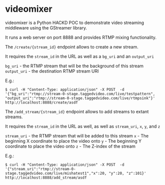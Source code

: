 videomixer
==========
videomixer is a Python HACKD POC to demonstrate video streaming middleware using the GStreamer library.

It runs a web server on port 8888 and provides RTMP mixing functionality.

The `/create/{stream_id}` endpoint allows to create a new stream.

It requires the `stream_id` in the URL as well as a `bg_uri` and an `output_uri`

`bg_uri` - the RTMP stream that will be the background of this stream
`output_uri` - the destination RTMP stream URI

E.g.:

    $ curl -H "Content-Type: application/json" -X POST  -d '{"bg_uri":"rtmp://stream-0-stage.taggedvideo.com/live/testpattern", "output_uri":"rtmp://stream-0-stage.taggedvideo.com/live/rtmpsink"}' http://localhost:8888/create/asdf

The `/add_stream/{stream_id}` endpoint allows to add streams to extant streams.

It requires the `stream_id` in the URL as well, as well as `stream_uri`, `x`, `y`, and `z`

`stream_uri` - the RTMP stream that will be added to this stream
`x` - The beginning X coordinate to place the video onto
`y` - The beginning Y coordinate to place the video onto
`z` - The Z-index of the stream

E.g.:

    $ curl -H "Content-Type: application/json" -X POST  -d '{"stream_uri":"rtmp://stream-0-stage.taggedvideo.com/live/mishatest1","x":20, "y":20, "z":101}' http://localhost:8888/add_stream/asdf

